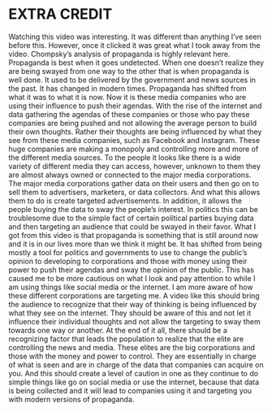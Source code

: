 # EXTRA CREDIT

Watching this video was interesting. It was different than anything I’ve seen before this. However, once it clicked it was great what I took away from the video. Chompsky’s analysis of propaganda is highly relevant here. Propaganda is best when it goes undetected. When one doesn’t realize they are being swayed from one way to the other that is when propaganda is well done. It used to be delivered by the government and news sources in the past. It has changed in modern times. Propaganda has shifted from what it was to what it is now. Now it is these media companies who are using their influence to push their agendas. With the rise of the internet and data gathering the agendas of these companies or those who pay these companies are being pushed and not allowing the average person to build their own thoughts. Rather their thoughts are being influenced by what they see from these media companies, such as Facebook and Instagram. These huge companies are making a monopoly and controlling more and more of the different media sources. To the people it looks like there is a wide variety of different media they can access, however, unknown to them they are almost always owned or connected to the major media corporations. The major media corporations gather data on their users and then go on to sell them to advertisers, marketers, or data collectors. And what this allows them to do is create targeted advertisements. In addition, it allows the people buying the data to sway the people’s interest. In politics this can be troublesome due to the simple fact of certain political parties buying data and then targeting an audience that could be swayed in their favor. What I got from this video is that propaganda is something that is still around now and it is in our lives more than we think it might be. It has shifted from being mostly a tool for politics and governments to use to change the public’s opinion to developing to corporations and those with money using their power to push their agendas and sway the opinion of the public. This has caused me to be more cautious on what I look and pay attention to while I am using things like social media or the internet. I am more aware of how these different corporations are targeting me. A video like this should bring the audience to recognize that their way of thinking is being influenced by what they see on the internet. They should be aware of this and not let it influence their individual thoughts and not allow the targeting to sway them towards one way or another. At the end of it all, there should be a recognizing factor that leads the population to realize that the elite are controlling the news and media. These elites are the big corporations and those with the money and power to control. They are essentially in charge of what is seen and are in charge of the data that companies can acquire on you. And this should create a level of caution in one as they continue to do simple things like go on social media or use the internet, because that data is being collected and it will lead to companies using it and targeting you with modern versions of propaganda. 
